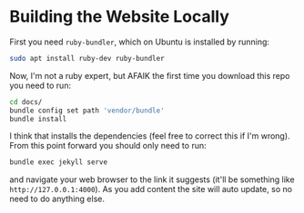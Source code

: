 <!--
  ~ Copyright 2024 Multiproject DevOps Team
  ~
  ~ Licensed under the Apache License, Version 2.0 (the "License");
  ~ you may not use this file except in compliance with the License.
  ~ You may obtain a copy of the License at
  ~
  ~ http://www.apache.org/licenses/LICENSE-2.0
  ~
  ~ Unless required by applicable law or agreed to in writing, software
  ~ distributed under the License is distributed on an "AS IS" BASIS,
  ~ WITHOUT WARRANTIES OR CONDITIONS OF ANY KIND, either express or implied.
  ~ See the License for the specific language governing permissions and
  ~ limitations under the License.
-->

# Building the Website Locally

First you need `ruby-bundler`, which on Ubuntu is installed by running:

```.sh
sudo apt install ruby-dev ruby-bundler
```

Now, I'm not a ruby expert, but AFAIK the first time you download this repo you
need to run:

```.sh
cd docs/
bundle config set path 'vendor/bundle'
bundle install
```

I think that installs the dependencies (feel free to correct this if I'm
wrong). From this point forward you should only need to run:

```.sh
bundle exec jekyll serve
```

and navigate your web browser to the link it suggests (it'll be something like
`http://127.0.0.1:4000`). As you add content the site will auto update, so no
need to do anything else.